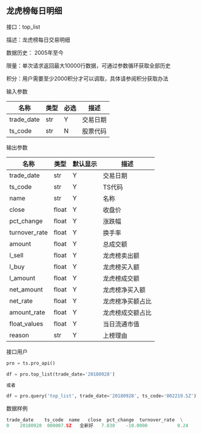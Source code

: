 ## 龙虎榜每日明细

接口：top_list

描述：龙虎榜每日交易明细

数据历史： 2005年至今

限量：单次请求返回最大10000行数据，可通过参数循环获取全部历史

积分：用户需要至少2000积分才可以调取，具体请参阅积分获取办法 

输入参数

| 名称 | 类型 | 必选 | 描述 |
| --- | --- | --- | --- |
| trade_date | str | Y | 交易日期 |
| ts_code | str | N | 股票代码 |

输出参数

| 名称 | 类型 | 默认显示 | 描述 |
| --- | --- | --- | --- |
| trade_date | str | Y | 交易日期 |
| ts_code | str | Y | TS代码 |
| name | str | Y | 名称 |
| close | float | Y | 收盘价 |
| pct_change | float | Y | 涨跌幅 |
| turnover_rate | float | Y | 换手率 |
| amount | float | Y | 总成交额 |
| l_sell | float | Y | 龙虎榜卖出额 |
| l_buy | float | Y | 龙虎榜买入额 |
| l_amount | float | Y | 龙虎榜成交额 |
| net_amount | float | Y | 龙虎榜净买入额 |
| net_rate | float | Y | 龙虎榜净买额占比 |
| amount_rate | float | Y | 龙虎榜成交额占比 |
| float_values | float | Y | 当日流通市值 |
| reason | str | Y | 上榜理由 |

接口用户

```python
pro = ts.pro_api()

df = pro.top_list(trade_date='20180928')

或者

df = pro.query('top_list', trade_date='20180928', ts_code='002219.SZ')
```

数据样例

```python
trade_date    ts_code  name   close  pct_change  turnover_rate  \
0    20180928  000007.SZ   全新好   7.830    -10.0000           0.24   
```